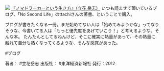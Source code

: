 
[![](https://images-fe.ssl-images-amazon.com/images/I/51YAiXV9H3L._SL160_.jpg)](http://www.amazon.co.jp/exec/obidos/ASIN/4492044620/choiyaki81-22/ref=nosim)
[『ノマドワーカーという生き方』（立花 岳志）](http://www.amazon.co.jp/exec/obidos/ASIN/4492044620/choiyaki81-22/ref=nosim)
いつも読ませて頂いているブログ、「No Second Life」のttachiさんの著書、ということで購入。

ブログが書きたくなる一冊。まだ始めてない人は「始めてみようかな」ってなりそうな、今書いてる人は「もっと優先度をあげていこう！」と考えるような、そんな本。
たんたんとしてるねんけど、そこに確実に熱量があって、その熱量に触れて自分も熱くなってくるような、そんな感覚があった。

#ブログ 

著者： #立花岳志 
出版社： #東洋経済新報社
発行：2012